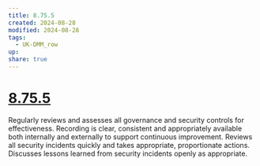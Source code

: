 ```yaml
---
title: 8.75.5
created: 2024-08-28
modified: 2024-08-28
tags:
  - UK-DMM_row
up: 
share: true
---
```

# [8.75.5](8.75.5.md)

Regularly reviews and assesses all governance and security controls for effectiveness. Recording is clear, consistent and appropriately available both internally and externally to support continuous improvement. Reviews all security incidents quickly and takes appropriate, proportionate actions. Discusses lessons learned from security incidents openly as appropriate.
